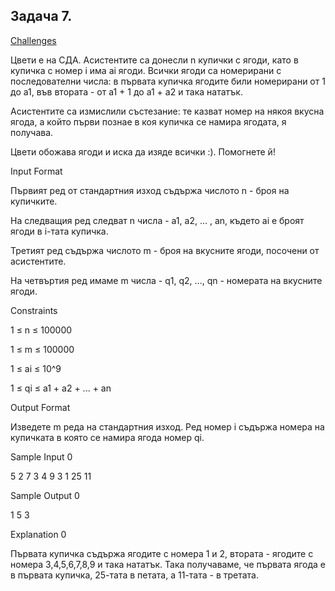 ## Задача 7.

[Challenges](https://www.hackerrank.com/contests/practice-3-sda/challenges)

Цвети е на СДА. Асистентите са донесли n купички с ягоди, като в купичка с номер i има ai ягоди. Всички ягоди са номерирани с последователни числа: в първата купичка ягодите били номерирани от 1 до а1, във втората - от a1 + 1 до a1 + a2 и така нататък.

Асистентите са измислили състезание: те казват номер на някоя вкусна ягода, а който първи познае в коя купичка се намира ягодата, я получава.

Цвети обожава ягоди и иска да изяде всички :). Помогнете й!

Input Format

Първият ред от стандартния изход съдържа числото n - броя на купичките.

На следващия ред следват n числа - a1, a2, ... , an, където ai e броят ягоди в i-тата купичка.

Третият ред съдържа числото m - броя на вкусните ягоди, посочени от асистентите.

На четвъртия ред имаме m числа - q1, q2, ..., qn - номерата на вкусните ягоди.

Constraints

1 ≤ n ≤ 100000

1 ≤ m ≤ 100000

1 ≤ ai ≤ 10^9

1 ≤ qi ≤ a1 + a2 + ... + an

Output Format

Изведете m реда на стандартния изход. Ред номер i съдържа номера на купичката в която се намира ягода номер qi.

Sample Input 0

5
2 7 3 4 9
3
1 25 11

Sample Output 0

1
5
3

Explanation 0

Първата купичка съдържа ягодите с номера 1 и 2, втората - ягодите с номера 3,4,5,6,7,8,9 и така нататък. Така получаваме, че първата ягода е в първата купичка, 25-тата в петата, а 11-тата - в третата. 
